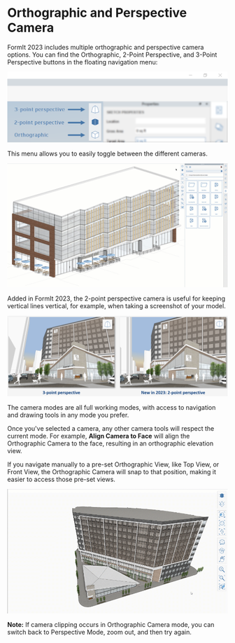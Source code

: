 # Orthographic and Perspective Camera

FormIt 2023 includes multiple orthographic and perspective camera options. You can find the Orthographic, 2-Point Perspective, and 3-Point Perspective buttons in the floating navigation menu:

![3-point perspective (top), 2-point perspective (middle), and orthographic (bottom) camera view buttons](../.gitbook/assets/camera-2point-floating-nav-blurred.png)

This menu allows you to easily toggle between the different cameras.&#x20;

![A model can be toggled from Perspective Camera to Orthographic Camera mode.](<../.gitbook/assets/ortho-camera (1).gif>)

Added in FormIt 2023, the 2-point perspective camera is useful for keeping vertical lines vertical, for example, when taking a screenshot of your model.

![](../.gitbook/assets/camera-2point-example.png)

The camera modes are all full working modes, with access to navigation and drawing tools in any mode you prefer.

Once you've selected a camera, any other camera tools will respect the current mode. For example, **Align Camera to Face** will align the Orthographic Camera to the face, resulting in an orthographic elevation view.

If you navigate manually to a pre-set Orthographic View, like Top View, or Front View, the Orthographic Camera will snap to that position, making it easier to access those pre-set views.

![](../.gitbook/assets/orthoorienttoface.gif)

**Note:** If camera clipping occurs in Orthographic Camera mode, you can switch back to Perspective Mode, zoom out, and then try again.
